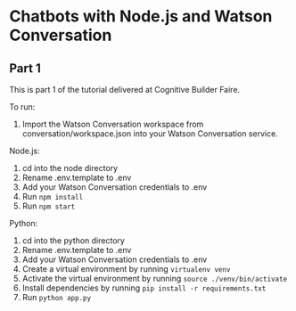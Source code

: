 # Chatbots with Node.js and Watson Conversation
## Part 1

This is part 1 of the tutorial delivered at Cognitive Builder Faire.

To run:

1. Import the Watson Conversation workspace from conversation/workspace.json into your Watson Conversation service.

Node.js:

1. cd into the node directory
2. Rename .env.template to .env
3. Add your Watson Conversation credentials to .env
4. Run `npm install`
5. Run `npm start`

Python:

1. cd into the python directory
2. Rename .env.template to .env
3. Add your Watson Conversation credentials to .env
4. Create a virtual environment by running `virtualenv venv`
5. Activate the virtual environment by running `source ./venv/bin/activate`
6. Install dependencies by running `pip install -r requirements.txt`
7. Run `python app.py`